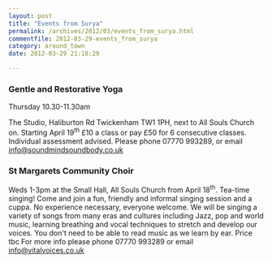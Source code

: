 ```yaml
---
layout: post
title: "Events from Surya"
permalink: /archives/2012/03/events_from_surya.html
commentfile: 2012-03-29-events_from_surya
category: around_town
date: 2012-03-29 21:18:29

---
```


### Gentle and Restorative Yoga

Thursday 10.30-11.30am

The Studio, Haliburton Rd Twickenham TW1 1PH, next to All Souls Church on. Starting April 19<sup>th</sup>
£10 a class or pay £50 for 6 consecutive classes.
Individual assessment advised. Please phone 07770 993289, or email <info@soundmindsoundbody.co.uk>

### St Margarets Community Choir

Weds 1-3pm at the Small Hall, All Souls Church from April 18<sup>th</sup>. Tea-time singing! Come and join a fun, friendly and informal singing session and a cuppa. No experience necessary, everyone welcome. We will be singing a variety of songs from many eras and cultures including Jazz, pop and world music, learning breathing and vocal techniques to stretch and develop our voices. You don't need to be able to read music as we learn by ear. Price tbc For more info please phone 07770 993289 or email <info@vitalvoices.co.uk>
